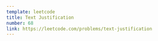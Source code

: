 ```yaml
---
template: leetcode
title: Text Justification
number: 68
link: https://leetcode.com/problems/text-justification
---
```

